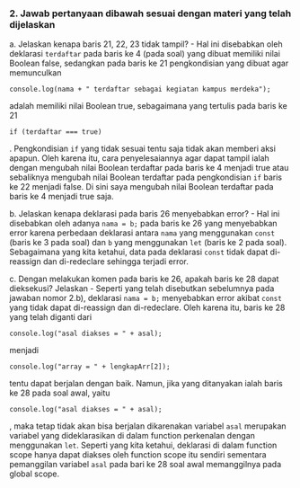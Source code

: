 ### 2. Jawab pertanyaan dibawah sesuai dengan materi yang telah dijelaskan

a. Jelaskan kenapa baris 21, 22, 23 tidak tampil?
    - Hal ini disebabkan oleh deklarasi `terdaftar` pada baris ke 4 (pada soal) yang dibuat memiliki nilai Boolean false, sedangkan pada baris ke 21 pengkondisian yang dibuat agar memunculkan
```
console.log(nama + " terdaftar sebagai kegiatan kampus merdeka");
```
adalah memiliki nilai Boolean true, sebagaimana yang tertulis pada baris ke 21
```
if (terdaftar === true)
```
. Pengkondisian `if` yang tidak sesuai tentu saja tidak akan memberi aksi apapun. Oleh karena itu, cara penyelesaiannya agar dapat tampil ialah dengan mengubah nilai Boolean terdaftar pada baris ke 4 menjadi true atau sebaliknya mengubah nilai Boolean terdaftar pada pengkondisian `if` baris ke 22 menjadi false. Di sini saya mengubah nilai Boolean terdaftar pada baris ke 4 menjadi true saja.

b. Jelaskan kenapa deklarasi pada baris 26 menyebabkan error?
    - Hal ini disebabkan oleh adanya `nama = b;` pada baris ke 26 yang menyebabkan error karena perbedaan deklarasi antara `nama` yang menggunakan `const` (baris ke 3 pada soal) dan `b` yang menggunakan `let` (baris ke 2 pada soal). Sebagaimana yang kita ketahui, data pada deklarasi `const` tidak dapat di-reassign dan di-redeclare sehingga terjadi error.

c. Dengan melakukan komen pada baris ke 26, apakah baris ke 28 dapat dieksekusi? Jelaskan
    - Seperti yang telah disebutkan sebelumnya pada jawaban nomor 2.b), deklarasi `nama = b;` menyebabkan error akibat `const` yang tidak dapat di-reassign dan di-redeclare. Oleh karena itu, baris ke 28 yang telah diganti dari
```
console.log("asal diakses = " + asal);
```
menjadi
```
console.log("array = " + lengkapArr[2]);
```
tentu dapat berjalan dengan baik.
Namun, jika yang ditanyakan ialah baris ke 28 pada soal awal, yaitu
```
console.log("asal diakses = " + asal);
```
, maka tetap tidak akan bisa berjalan dikarenakan variabel `asal` merupakan variabel yang dideklarasikan di dalam function perkenalan dengan menggunakan `let`. Seperti yang kita ketahui, deklarasi di dalam function scope hanya dapat diakses oleh function scope itu sendiri sementara pemanggilan variabel `asal` pada bari ke 28 soal awal memanggilnya pada global scope.

